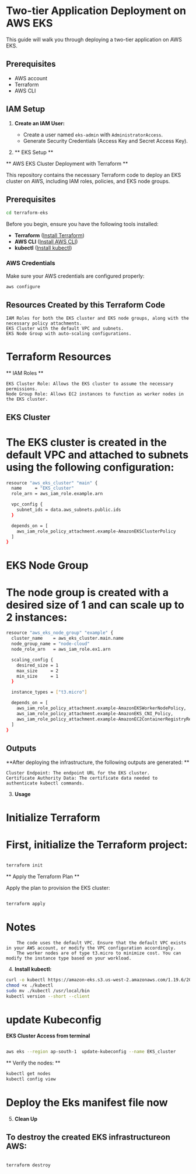 # Two-tier Application Deployment on AWS EKS

This guide will walk you through deploying a two-tier application on AWS EKS.

## Prerequisites

- AWS account
- Terraform
- AWS CLI
## IAM Setup

1. **Create an IAM User:**
   - Create a user named `eks-admin` with `AdministratorAccess`.
   - Generate Security Credentials (Access Key and Secret Access Key).

2. ** EKS Setup **

** AWS EKS Cluster Deployment with Terraform **

This repository contains the necessary Terraform code to deploy an EKS cluster on AWS, including IAM roles, policies, and EKS node groups.

## Prerequisites

```bash
cd terraform-eks
```
Before you begin, ensure you have the following tools installed:
- **Terraform** ([Install Terraform](https://learn.hashicorp.com/tutorials/terraform/install-cli))
- **AWS CLI** ([Install AWS CLI](https://docs.aws.amazon.com/cli/latest/userguide/install-cliv2.html))
- **kubectl** ([Install kubectl](https://kubernetes.io/docs/tasks/tools/install-kubectl/))

### AWS Credentials

Make sure your AWS credentials are configured properly:
```bash
aws configure
```
## Resources Created by this Terraform Code

    IAM Roles for both the EKS cluster and EKS node groups, along with the necessary policy attachments.
    EKS Cluster with the default VPC and subnets.
    EKS Node Group with auto-scaling configurations.

# Terraform Resources
** IAM Roles **

    EKS Cluster Role: Allows the EKS cluster to assume the necessary permissions.
    Node Group Role: Allows EC2 instances to function as worker nodes in the EKS cluster.

## EKS Cluster

# The EKS cluster is created in the default VPC and attached to subnets using the following configuration:

```bash
resource "aws_eks_cluster" "main" {
  name     = "EKS_cluster"
  role_arn = aws_iam_role.example.arn

  vpc_config {
    subnet_ids = data.aws_subnets.public.ids
  }

  depends_on = [
    aws_iam_role_policy_attachment.example-AmazonEKSClusterPolicy
  ]
}
```
# EKS Node Group

# The node group is created with a desired size of 1 and can scale up to 2 instances:
```bash
resource "aws_eks_node_group" "example" {
  cluster_name    = aws_eks_cluster.main.name
  node_group_name = "node-cloud"
  node_role_arn   = aws_iam_role.ex1.arn

  scaling_config {
    desired_size = 1
    max_size     = 2
    min_size     = 1
  }

  instance_types = ["t3.micro"]

  depends_on = [
    aws_iam_role_policy_attachment.example-AmazonEKSWorkerNodePolicy,
    aws_iam_role_policy_attachment.example-AmazonEKS_CNI_Policy,
    aws_iam_role_policy_attachment.example-AmazonEC2ContainerRegistryReadOnly,
  ]
}
```
## Outputs

**After deploying the infrastructure, the following outputs are generated: **

    Cluster Endpoint: The endpoint URL for the EKS cluster.
    Certificate Authority Data: The certificate data needed to authenticate kubectl commands.

3. **Usage**
# Initialize Terraform

# First, initialize the Terraform project:

```bash

terraform init
```
** Apply the Terraform Plan **

Apply the plan to provision the EKS cluster:

```bash

terraform apply
```
# Notes
```
    The code uses the default VPC. Ensure that the default VPC exists in your AWS account, or modify the VPC configuration accordingly.
    The worker nodes are of type t3.micro to minimize cost. You can modify the instance type based on your workload.
```
4. **Install kubectl:**
```bash
curl -o kubectl https://amazon-eks.s3.us-west-2.amazonaws.com/1.19.6/2021-01-05/bin/linux/amd64/kubectl
chmod +x ./kubectl
sudo mv ./kubectl /usr/local/bin
kubectl version --short --client
```
# update Kubeconfig

**EKS Cluster Access from terminal**
```bash

aws eks --region ap-south-1  update-kubeconfig --name EKS_cluster
```

** Verify the nodes: **
```bash
kubectl get nodes
kubectl config view
```
# Deploy the Eks manifest file now

5. **Clean Up**

## To destroy the created EKS infrastructureon AWS:

```bash

terraform destroy
```
